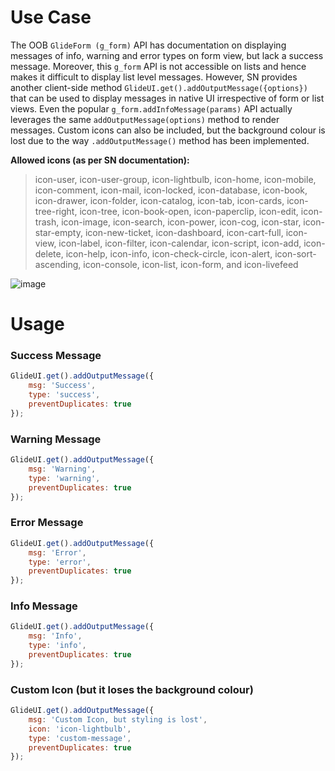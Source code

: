 # Use Case
The OOB `GlideForm (g_form)` API has documentation on displaying messages of info, warning and error types on form view, but lack a success message. Moreover, this `g_form` API is not accessible on lists and hence makes it difficult to display list level messages.
However, SN provides another client-side method `GlideUI.get().addOutputMessage({options})` that can be used to display messages in native UI irrespective of form or list views. Even the popular `g_form.addInfoMessage(params)` API actually leverages the same `addOutputMessage(options)` method to render messages.
Custom icons can also be included, but the background colour is lost due to the way `.addOutputMessage()`  method has been implemented.

**Allowed icons (as per SN documentation):**
> icon-user, icon-user-group, icon-lightbulb, icon-home, icon-mobile, icon-comment, icon-mail, icon-locked, icon-database, icon-book, icon-drawer, icon-folder, icon-catalog, icon-tab, icon-cards, icon-tree-right, icon-tree, icon-book-open, icon-paperclip, icon-edit, icon-trash, icon-image, icon-search, icon-power, icon-cog, icon-star, icon-star-empty, icon-new-ticket, icon-dashboard, icon-cart-full, icon-view, icon-label, icon-filter, icon-calendar, icon-script, icon-add, icon-delete, icon-help, icon-info, icon-check-circle, icon-alert, icon-sort-ascending, icon-console, icon-list, icon-form, and icon-livefeed

![image](https://github.com/annaydas/code-snippets/assets/29729050/7c93828c-d30a-4255-a97c-a2ee4f9126ac)


# Usage

### Success Message
```javascript
GlideUI.get().addOutputMessage({
    msg: 'Success',
    type: 'success',
    preventDuplicates: true
});
```

### Warning Message
```javascript
GlideUI.get().addOutputMessage({
    msg: 'Warning',
    type: 'warning',
    preventDuplicates: true
});
```

### Error Message
```javascript
GlideUI.get().addOutputMessage({
    msg: 'Error',
    type: 'error',
    preventDuplicates: true
});
```

### Info Message
```javascript
GlideUI.get().addOutputMessage({
    msg: 'Info',
    type: 'info',
    preventDuplicates: true
});
```

### Custom Icon (but it loses the background colour)
```javascript
GlideUI.get().addOutputMessage({
    msg: 'Custom Icon, but styling is lost',
    icon: 'icon-lightbulb',
    type: 'custom-message',
    preventDuplicates: true
});
```
